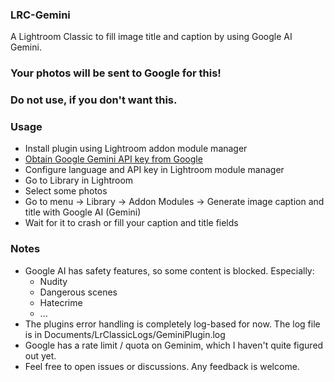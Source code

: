 ### LRC-Gemini

A Lightroom Classic to fill image title and caption by using Google AI Gemini.

### Your photos will be sent to Google for this!
### Do not use, if you don't want this.

### Usage
* Install plugin using Lightroom addon module manager
* [Obtain Google Gemini API key from Google](https://ai.google.dev/gemini-api/docs/api-key)
* Configure language and API key in Lightroom module manager
* Go to Library in Lightroom
* Select some photos
* Go to menu -> Library -> Addon Modules -> Generate image caption and title with Google AI (Gemini)
* Wait for it to crash or fill your caption and title fields

### Notes
* Google AI has safety features, so some content is blocked. Especially:
  * Nudity
  * Dangerous scenes
  * Hatecrime
  * ...
* The plugins error handling is completely log-based for now. The log file is in Documents/LrClassicLogs/GeminiPlugin.log
* Google has a rate limit / quota on Geminim, which I haven't quite figured out yet.
* Feel free to open issues or discussions. Any feedback is welcome.
